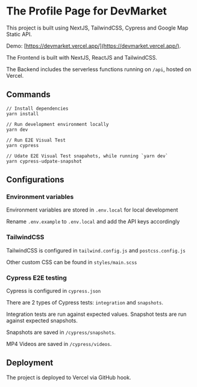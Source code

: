 # The Profile Page for DevMarket

This project is built using NextJS, TailwindCSS, Cypress and Google Map Static API.

Demo: [https://devmarket.vercel.app/](https://devmarket.vercel.app/).

The Frontend is built with NextJS, ReactJS and TailwindCSS.

The Backend includes the serverless functions running on `/api`, hosted on Vercel.

## Commands

```
// Install dependencies
yarn install

// Run development environment locally
yarn dev

// Run E2E Visual Test
yarn cypress

// Udate E2E Visual Test snapahots, while running `yarn dev`
yarn cypress-udpate-snapshot
```

## Configurations

### Environment variables

Environment variables are stored in `.env.local` for local development

Rename `.env.example` to `.env.local` and add the API keys accordingly

### TailwindCSS

TailwindCSS is configured in `tailwind.config.js` and `postcss.config.js`

Other custom CSS can be found in `styles/main.scss`

### Cypress E2E testing

Cypress is configured in `cypress.json`

There are 2 types of Cypress tests: `integration` and `snapshots`.

Integration tests are run against expected values. Snapshot tests are run against expected snapshots.

Snapshots are saved in `/cypress/snapshots`.

MP4 Videos are saved in `/cypress/videos`.

## Deployment

The project is deployed to Vercel via GitHub hook.
